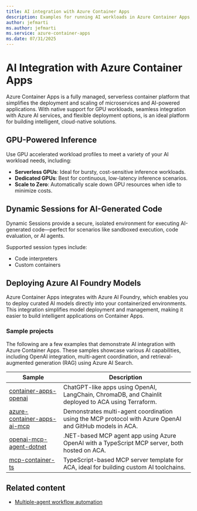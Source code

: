 ```yaml
---
title: AI integration with Azure Container Apps
description: Examples for running AI workloads in Azure Container Apps, including GPU-powered inference, dynamic sessions, and deploying Azure AI Foundry models.
author: jefmarti
ms.author: jefmarti
ms.service: azure-container-apps
ms.date: 07/31/2025
---
```


# AI Integration with Azure Container Apps

Azure Container Apps is a fully managed, serverless container platform that simplifies the deployment and scaling of microservices and AI-powered applications. With native support for GPU workloads, seamless integration with Azure AI services, and flexible deployment options, is an ideal platform for building intelligent, cloud-native solutions.


## GPU-Powered Inference

Use GPU accelerated workload profiles to meet a variety of your AI workload needs, including:

- **Serverless GPUs**: Ideal for bursty, cost-sensitive inference workloads.
- **Dedicated GPUs**: Best for continuous, low-latency inference scenarios.
- **Scale to Zero**: Automatically scale down GPU resources when idle to minimize costs.

## Dynamic Sessions for AI-Generated Code

Dynamic Sessions provide a secure, isolated environment for executing AI-generated code—perfect for scenarios like sandboxed execution, code evaluation, or AI agents.

Supported session types include:
- Code interpreters
- Custom containers

## Deploying Azure AI Foundry Models

Azure Container Apps integrates with Azure AI Foundry, which enables you to deploy curated AI models directly into your containerized environments. This integration simplifies model deployment and management, making it easier to build intelligent applications on Container Apps.

### Sample projects

The following are a few examples that demonstrate AI integration with Azure Container Apps. These samples showcase various AI capabilities, including OpenAI integration, multi-agent coordination, and retrieval-augmented generation (RAG) using Azure AI Search.

| Sample | Description |
|--------|-------------|
| [container-apps-openai](https://github.com/Azure-Samples/container-apps-openai) | ChatGPT-like apps using OpenAI, LangChain, ChromaDB, and Chainlit deployed to ACA using Terraform. |
| [azure-container-apps-ai-mcp](https://github.com/Azure-Samples/azure-container-apps-ai-mcp) | Demonstrates multi-agent coordination using the MCP protocol with Azure OpenAI and GitHub models in ACA. |
| [openai-mcp-agent-dotnet](https://github.com/Azure-Samples/openai-mcp-agent-dotnet) | .NET-based MCP agent app using Azure OpenAI with a TypeScript MCP server, both hosted on ACA. |
| [mcp-container-ts](https://github.com/Azure-Samples/mcp-container-ts) | TypeScript-based MCP server template for ACA, ideal for building custom AI toolchains. |

## Related content
- [Multiple-agent workflow automation](/azure/architecture/ai-ml/idea/multiple-agent-workflow-automation)

